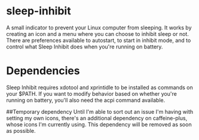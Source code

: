 # sleep-inhibit
A small indicator to prevent your Linux computer from sleeping. It works by
creating an icon and a menu where you can choose to inhibit sleep or not. There
are preferences available to autostart, to start in inhibit mode, and to control
what Sleep Inhibit does when you're running on battery.

# Dependencies
Sleep Inhibit requires xdotool and xprintidle to be installed as commands on
your $PATH. If you want to modify behavior based on whether you're running on
battery, you'll also need the acpi command available.

##Temporary dependency
Until I'm able to sort out an issue I'm having with setting my own icons, there's
an additional dependency on caffeine-plus, whose icons I'm currently using. This
dependency will be removed as soon as possible.
